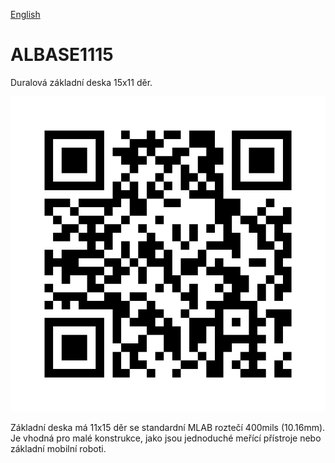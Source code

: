 
[English](./README.md)
<!--- module --->
# ALBASE1115
<!--- Emodule --->

<!--- subtitle --->Duralová základní deska 15x11 děr.<!--- Esubtitle --->

![ALBASE1115](DOC/SRC/img/ALBASE1115_QRcode.png)

<!--- description --->Základní deska má 11x15 děr se standardní MLAB roztečí 400mils (10.16mm). Je vhodná pro malé konstrukce, jako jsou jednoduché meřící přístroje nebo základní mobilní roboti.<!--- Edescription --->
            